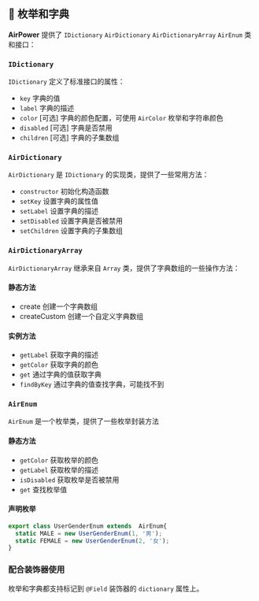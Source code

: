 ## 📖 枚举和字典

**AirPower** 提供了 `IDictionary` `AirDictionary` `AirDictionaryArray` `AirEnum`  类和接口：

### `IDictionary`

`IDictionary` 定义了标准接口的属性：

- `key` 字典的值
- `label` 字典的描述
- `color` [可选] 字典的颜色配置，可使用 `AirColor` 枚举和字符串颜色
- `disabled` [可选] 字典是否禁用
- `children` [可选] 字典的子集数组

### `AirDictionary`

`AirDictionary` 是 `IDictionary` 的实现类，提供了一些常用方法：

- `constructor` 初始化构造函数
- `setKey` 设置字典的属性值
- `setLabel` 设置字典的描述
- `setDisabled` 设置字典是否被禁用
- `setChildren` 设置字典的子集数组

### `AirDictionaryArray`

`AirDictionaryArray` 继承来自 `Array` 类，提供了字典数组的一些操作方法：

#### 静态方法

- create 创建一个字典数组
- createCustom 创建一个自定义字典数组

#### 实例方法

- `getLabel` 获取字典的描述
- `getColor` 获取字典的颜色
- `get` 通过字典的值获取字典
- `findByKey` 通过字典的值查找字典，可能找不到

### `AirEnum`

`AirEnum` 是一个枚举类，提供了一些枚举封装方法

#### 静态方法

- `getColor` 获取枚举的颜色
- `getLabel` 获取枚举的描述
- `isDisabled` 获取枚举是否被禁用
- `get` 查找枚举值

#### 声明枚举

```typescript
export class UserGenderEnum extends  AirEnum{
  static MALE = new UserGenderEnum(1, '男');
  static FEMALE = new UserGenderEnum(2, '女');
}
```

### 配合装饰器使用

枚举和字典都支持标记到 `@Field` 装饰器的 `dictionary` 属性上。
